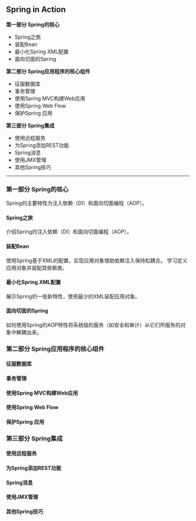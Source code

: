 
## Spring in Action

**第一部分 Spring的核心**
* Spring之旅
* 装配Bean
* 最小化Spring XML配置
* 面向切面的Spring

**第二部分 Spring应用程序的核心组件**
* 征服数据库
* 事务管理
* 使用Spring MVC构建Web应用
* 使用Spring Web Flow
* 保护Spring 应用

**第三部分 Spring集成**
* 使用远程服务
* 为Spring添加REST功能
* Spring消息
* 使用JMX管理
* 其他Spring技巧

---


### 第一部分 Spring的核心

Spring的主要特性为注入依赖（DI）和面向切面编程（AOP）。

#### Spring之旅

介绍Spring的注入依赖（DI）和面向切面编程（AOP）。

#### 装配Bean

使用Spring基于XML的配置，实现应用对象借助依赖注入保持松耦合。
学习定义应用对象并装配其依赖类。

#### 最小化Spring XML配置

展示Spring的一些新特性，使用最少的XML装配应用对象。

#### 面向切面的Spring

如何使用Spring的AOP特性将系统级的服务（如安全和审计）从它们所服务的对象中解耦出来。



### 第二部分 Spring应用程序的核心组件
#### 征服数据库
#### 事务管理
#### 使用Spring MVC构建Web应用
#### 使用Spring Web Flow
#### 保护Spring 应用

### 第三部分 Spring集成
#### 使用远程服务
#### 为Spring添加REST功能
#### Spring消息
#### 使用JMX管理
#### 其他Spring技巧
